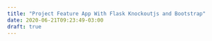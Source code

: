 ```yaml
---
title: "Project Feature App With Flask Knockoutjs and Bootstrap"
date: 2020-06-21T09:23:49-03:00
draft: true
---
```


